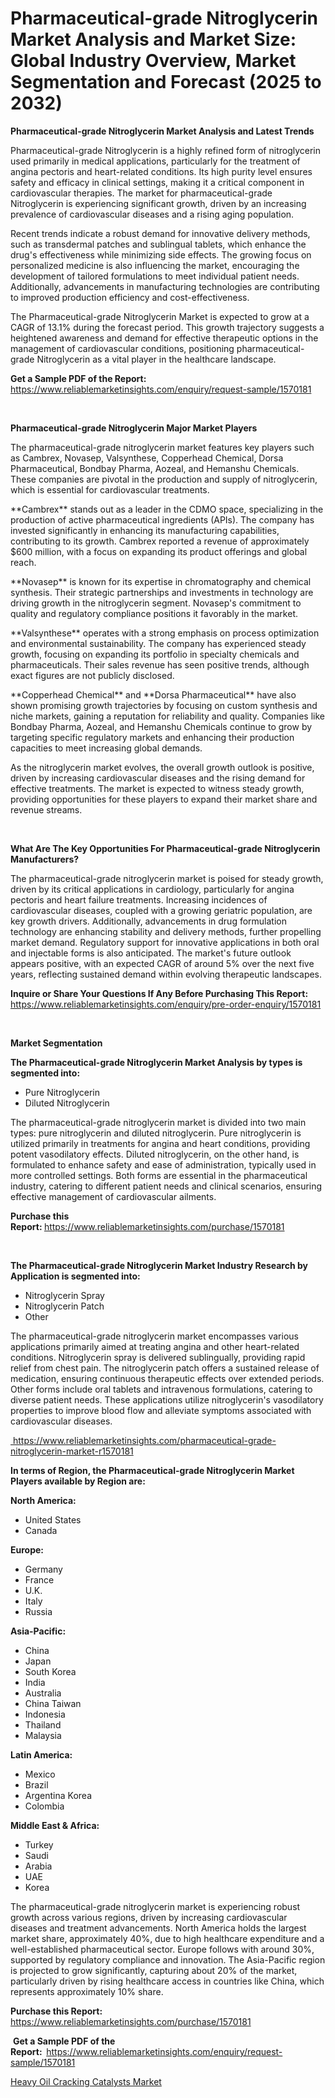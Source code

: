 <p><h1>Pharmaceutical-grade Nitroglycerin Market Analysis and Market Size: Global Industry Overview, Market Segmentation and Forecast (2025 to 2032)</h1></p><p><strong>Pharmaceutical-grade Nitroglycerin Market Analysis and Latest Trends</strong></p>
<p><p>Pharmaceutical-grade Nitroglycerin is a highly refined form of nitroglycerin used primarily in medical applications, particularly for the treatment of angina pectoris and heart-related conditions. Its high purity level ensures safety and efficacy in clinical settings, making it a critical component in cardiovascular therapies. The market for pharmaceutical-grade Nitroglycerin is experiencing significant growth, driven by an increasing prevalence of cardiovascular diseases and a rising aging population.</p><p>Recent trends indicate a robust demand for innovative delivery methods, such as transdermal patches and sublingual tablets, which enhance the drug's effectiveness while minimizing side effects. The growing focus on personalized medicine is also influencing the market, encouraging the development of tailored formulations to meet individual patient needs. Additionally, advancements in manufacturing technologies are contributing to improved production efficiency and cost-effectiveness.</p><p>The Pharmaceutical-grade Nitroglycerin Market is expected to grow at a CAGR of 13.1% during the forecast period. This growth trajectory suggests a heightened awareness and demand for effective therapeutic options in the management of cardiovascular conditions, positioning pharmaceutical-grade Nitroglycerin as a vital player in the healthcare landscape.</p></p>
<p><strong>Get a Sample PDF of the Report:&nbsp;</strong> <a href="https://www.reliablemarketinsights.com/enquiry/request-sample/1570181?utm_campaign=3558&utm_medium=2&utm_source=Github&utm_content=ia&utm_term=25032025&utm_id=pharmaceutical-grade-nitroglycerin">https://www.reliablemarketinsights.com/enquiry/request-sample/1570181</a></p>
<p>&nbsp;</p>
<p><strong>Pharmaceutical-grade Nitroglycerin Major Market Players</strong></p>
<p><p>The pharmaceutical-grade nitroglycerin market features key players such as Cambrex, Novasep, Valsynthese, Copperhead Chemical, Dorsa Pharmaceutical, Bondbay Pharma, Aozeal, and Hemanshu Chemicals. These companies are pivotal in the production and supply of nitroglycerin, which is essential for cardiovascular treatments.</p><p>**Cambrex** stands out as a leader in the CDMO space, specializing in the production of active pharmaceutical ingredients (APIs). The company has invested significantly in enhancing its manufacturing capabilities, contributing to its growth. Cambrex reported a revenue of approximately $600 million, with a focus on expanding its product offerings and global reach.</p><p>**Novasep** is known for its expertise in chromatography and chemical synthesis. Their strategic partnerships and investments in technology are driving growth in the nitroglycerin segment. Novasep's commitment to quality and regulatory compliance positions it favorably in the market.</p><p>**Valsynthese** operates with a strong emphasis on process optimization and environmental sustainability. The company has experienced steady growth, focusing on expanding its portfolio in specialty chemicals and pharmaceuticals. Their sales revenue has seen positive trends, although exact figures are not publicly disclosed.</p><p>**Copperhead Chemical** and **Dorsa Pharmaceutical** have also shown promising growth trajectories by focusing on custom synthesis and niche markets, gaining a reputation for reliability and quality. Companies like Bondbay Pharma, Aozeal, and Hemanshu Chemicals continue to grow by targeting specific regulatory markets and enhancing their production capacities to meet increasing global demands.</p><p>As the nitroglycerin market evolves, the overall growth outlook is positive, driven by increasing cardiovascular diseases and the rising demand for effective treatments. The market is expected to witness steady growth, providing opportunities for these players to expand their market share and revenue streams.</p></p>
<p>&nbsp;</p>
<p><strong>What Are The Key Opportunities For Pharmaceutical-grade Nitroglycerin Manufacturers?</strong></p>
<p><p>The pharmaceutical-grade nitroglycerin market is poised for steady growth, driven by its critical applications in cardiology, particularly for angina pectoris and heart failure treatments. Increasing incidences of cardiovascular diseases, coupled with a growing geriatric population, are key growth drivers. Additionally, advancements in drug formulation technology are enhancing stability and delivery methods, further propelling market demand. Regulatory support for innovative applications in both oral and injectable forms is also anticipated. The market's future outlook appears positive, with an expected CAGR of around 5% over the next five years, reflecting sustained demand within evolving therapeutic landscapes.</p></p>
<p><strong>Inquire or Share Your Questions If Any Before Purchasing This Report:</strong> <a href="https://www.reliablemarketinsights.com/enquiry/pre-order-enquiry/1570181?utm_campaign=3558&utm_medium=2&utm_source=Github&utm_content=ia&utm_term=25032025&utm_id=pharmaceutical-grade-nitroglycerin">https://www.reliablemarketinsights.com/enquiry/pre-order-enquiry/1570181</a></p>
<p>&nbsp;</p>
<p><strong>Market Segmentation</strong></p>
<p><strong>The Pharmaceutical-grade Nitroglycerin Market Analysis by types is segmented into:</strong></p>
<p><ul><li>Pure Nitroglycerin</li><li>Diluted Nitroglycerin</li></ul></p>
<p><p>The pharmaceutical-grade nitroglycerin market is divided into two main types: pure nitroglycerin and diluted nitroglycerin. Pure nitroglycerin is utilized primarily in treatments for angina and heart conditions, providing potent vasodilatory effects. Diluted nitroglycerin, on the other hand, is formulated to enhance safety and ease of administration, typically used in more controlled settings. Both forms are essential in the pharmaceutical industry, catering to different patient needs and clinical scenarios, ensuring effective management of cardiovascular ailments.</p></p>
<p><strong>Purchase this Report:&nbsp;</strong><a href="https://www.reliablemarketinsights.com/purchase/1570181?utm_campaign=3558&utm_medium=2&utm_source=Github&utm_content=ia&utm_term=25032025&utm_id=pharmaceutical-grade-nitroglycerin">https://www.reliablemarketinsights.com/purchase/1570181</a></p>
<p>&nbsp;</p>
<p><strong>The Pharmaceutical-grade Nitroglycerin Market Industry Research by Application is segmented into:</strong></p>
<p><ul><li>Nitroglycerin Spray</li><li>Nitroglycerin Patch</li><li>Other</li></ul></p>
<p><p>The pharmaceutical-grade nitroglycerin market encompasses various applications primarily aimed at treating angina and other heart-related conditions. Nitroglycerin spray is delivered sublingually, providing rapid relief from chest pain. The nitroglycerin patch offers a sustained release of medication, ensuring continuous therapeutic effects over extended periods. Other forms include oral tablets and intravenous formulations, catering to diverse patient needs. These applications utilize nitroglycerin's vasodilatory properties to improve blood flow and alleviate symptoms associated with cardiovascular diseases.</p></p>
<p><a href="https://www.reliablemarketinsights.com/pharmaceutical-grade-nitroglycerin-market-r1570181?utm_campaign=3558&utm_medium=2&utm_source=Github&utm_content=ia&utm_term=25032025&utm_id=pharmaceutical-grade-nitroglycerin">&nbsp;https://www.reliablemarketinsights.com/pharmaceutical-grade-nitroglycerin-market-r1570181</a></p>
<p><strong>In terms of Region, the Pharmaceutical-grade Nitroglycerin Market Players available by Region are:</strong></p>
<p>
    <p> <strong> North America: </strong>
        <ul>
            <li>United States</li>
            <li>Canada</li>
        </ul>
        </p> 
    <p> <strong> Europe: </strong>
        <ul>
            <li>Germany</li>
            <li>France</li>
            <li>U.K.</li>
            <li>Italy</li>
            <li>Russia</li>
        </ul>
        </p> 
    <p> <strong> Asia-Pacific: </strong>
        <ul>
            <li>China</li>
            <li>Japan</li>
            <li>South Korea</li>
            <li>India</li>
            <li>Australia</li>
            <li>China Taiwan</li>
            <li>Indonesia</li>
            <li>Thailand</li>
            <li>Malaysia</li>
        </ul>
        </p> 
    <p> <strong> Latin America: </strong>
        <ul>
            <li>Mexico</li>
            <li>Brazil</li>
            <li>Argentina Korea</li>
            <li>Colombia</li>
        </ul>
        </p> 
    <p> <strong> Middle East & Africa: </strong>
        <ul>
            <li>Turkey</li>
            <li>Saudi</li>
            <li>Arabia</li>
            <li>UAE</li>
            <li>Korea</li>
        </ul>
    </p>
    </p>
<p><p>The pharmaceutical-grade nitroglycerin market is experiencing robust growth across various regions, driven by increasing cardiovascular diseases and treatment advancements. North America holds the largest market share, approximately 40%, due to high healthcare expenditure and a well-established pharmaceutical sector. Europe follows with around 30%, supported by regulatory compliance and innovation. The Asia-Pacific region is projected to grow significantly, capturing about 20% of the market, particularly driven by rising healthcare access in countries like China, which represents approximately 10% share.</p></p>
<p><strong>Purchase this Report: </strong><a href="https://www.reliablemarketinsights.com/purchase/1570181?utm_campaign=3558&utm_medium=2&utm_source=Github&utm_content=ia&utm_term=25032025&utm_id=pharmaceutical-grade-nitroglycerin">https://www.reliablemarketinsights.com/purchase/1570181</a></p>
<p>&nbsp;<strong>Get a Sample PDF of the Report:&nbsp;&nbsp;</strong><a href="https://www.reliablemarketinsights.com/enquiry/request-sample/1570181?utm_campaign=3558&utm_medium=2&utm_source=Github&utm_content=ia&utm_term=25032025&utm_id=pharmaceutical-grade-nitroglycerin">https://www.reliablemarketinsights.com/enquiry/request-sample/1570181</a></p>
<p><strong></strong></p>
<p><p><a href="https://github.com/lecaneidreks/Market-Research-Report-List-1/blob/main/heavy-oil-cracking-catalysts-market.md?utm_campaign=3558&utm_medium=2&utm_source=Github&utm_content=ia&utm_term=25032025&utm_id=pharmaceutical-grade-nitroglycerin">Heavy Oil Cracking Catalysts Market</a></p></p>
